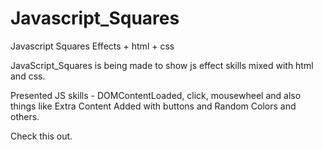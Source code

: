 # Javascript_Squares
Javascript Squares Effects + html + css

JavaScript_Squares is being made to show js effect skills mixed with html and css.

Presented JS skills - DOMContentLoaded, click, mousewheel 
and also things like Extra Content Added with buttons and Random Colors and others.

Check this out.
